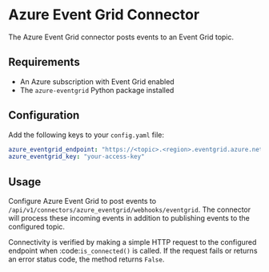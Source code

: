 # Azure Event Grid Connector

The Azure Event Grid connector posts events to an Event Grid topic.

## Requirements

- An Azure subscription with Event Grid enabled
- The `azure-eventgrid` Python package installed

## Configuration

Add the following keys to your `config.yaml` file:

```yaml
azure_eventgrid_endpoint: "https://<topic>.<region>.eventgrid.azure.net/api/events"
azure_eventgrid_key: "your-access-key"
```

## Usage

Configure Azure Event Grid to post events to
`/api/v1/connectors/azure_eventgrid/webhooks/eventgrid`. The connector will
process these incoming events in addition to publishing events to the configured
topic.

Connectivity is verified by making a simple HTTP request to the configured
endpoint when :code:`is_connected()` is called. If the request fails or returns
an error status code, the method returns ``False``.
